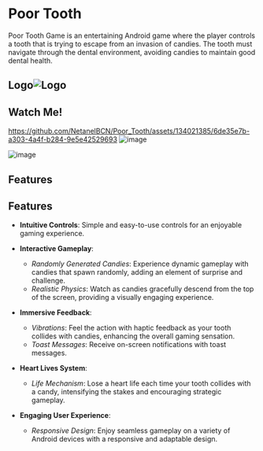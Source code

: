 
# Poor Tooth

Poor Tooth Game is an entertaining Android game where the player controls a tooth that is trying to escape from an invasion of candies. The tooth must navigate through the dental environment, avoiding candies to maintain good dental health.


## Logo![Logo](https://github.com/NetanelBCN/Poor_Tooth/assets/134021385/03582b8a-5a34-426b-9df6-5ca16b33e0b1)

## Watch Me!



https://github.com/NetanelBCN/Poor_Tooth/assets/134021385/6de35e7b-a303-4a4f-b284-9e5e42529693 
![image](https://github.com/NetanelBCN/Poor_Tooth/assets/134021385/79aa6a33-47e5-4fa2-b5e8-698ec64a3125)

![image](https://github.com/NetanelBCN/Poor_Tooth/assets/134021385/c5f06e6e-f74b-4fc5-953c-853cd5793bd1)






## Features
## Features

- **Intuitive Controls**: Simple and easy-to-use controls for an enjoyable gaming experience.


- **Interactive Gameplay**:
  - *Randomly Generated Candies*: Experience dynamic gameplay with candies that spawn randomly, adding an element of surprise and challenge.
  - *Realistic Physics*: Watch as candies gracefully descend from the top of the screen, providing a visually engaging experience.

- **Immersive Feedback**:
  - *Vibrations*: Feel the action with haptic feedback as your tooth collides with candies, enhancing the overall gaming sensation.
  - *Toast Messages*: Receive on-screen notifications with toast messages.

- **Heart Lives System**:
  - *Life Mechanism*: Lose a heart life each time your tooth collides with a candy, intensifying the stakes and encouraging strategic gameplay.

- **Engaging User Experience**:
  - *Responsive Design*: Enjoy seamless gameplay on a variety of Android devices with a responsive and adaptable design.
 

